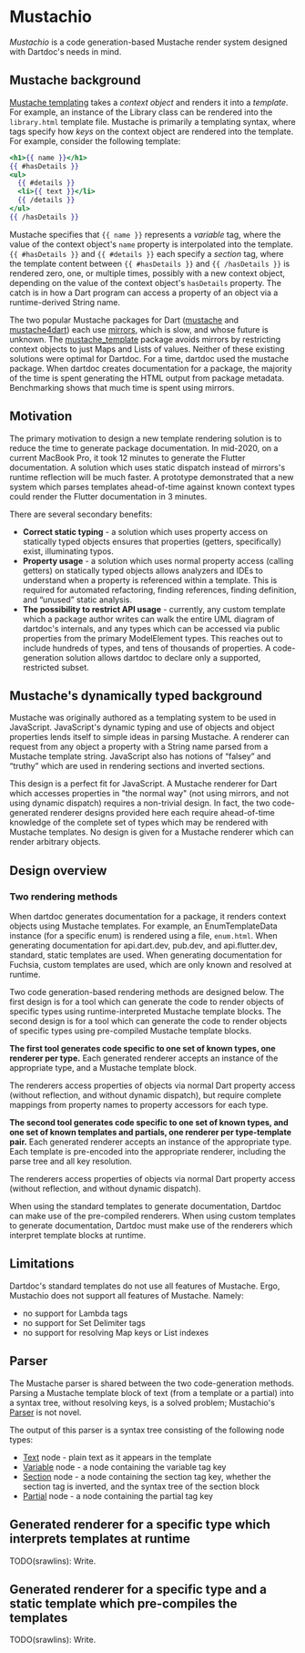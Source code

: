 # Mustachio

_Mustachio_ is a code generation-based Mustache render system designed with
Dartdoc's needs in mind.

## Mustache background

[Mustache templating][] takes a _context object_ and renders it into a
_template_. For example, an instance of the Library class can be rendered into
the `library.html` template file. Mustache is primarily a templating syntax,
where tags specify how _keys_ on the context object are rendered into the
template. For example, consider the following template:

```mustache
<h1>{{ name }}</h1>
{{ #hasDetails }}
<ul>
  {{ #details }}
  <li>{{ text }}</li>
  {{ /details }}
</ul>
{{ /hasDetails }}
```

Mustache specifies that `{{ name }}` represents a _variable_ tag, where the
value of the context object's `name` property is interpolated into the
template. `{{ #hasDetails }}` and `{{ #details }}` each specify a _section_ tag,
where the template content between `{{ #hasDetails }}` and `{{ /hasDetails }}`
is rendered zero, one, or multiple times, possibly with a new context object,
depending on the value of the context object's `hasDetails` property. The catch
is in how a Dart program can access a property of an object via a
runtime-derived String name.

The two popular Mustache packages for Dart ([mustache][] and [mustache4dart][])
each use [mirrors][], which is slow, and whose future is unknown. The
[mustache_template][] package avoids mirrors by restricting context objects to
just Maps and Lists of values. Neither of these existing solutions were optimal
for Dartdoc. For a time, dartdoc used the mustache package. When dartdoc creates
documentation for a package, the majority of the time is spent generating the
HTML output from package metadata. Benchmarking shows that much time is spent
using mirrors.

[Mustache templating]: https://mustache.github.io/
[mustache]: https://pub.dev/packages/mustache
[mustache4dart]: https://pub.dev/packages/mustache4dart
[mirrors]: https://api.dart.dev/stable/dart-mirrors/dart-mirrors-library.html
[mustache_template]: https://pub.dev/packages/mustache_template

## Motivation

The primary motivation to design a new template rendering solution is to reduce
the time to generate package documentation. In mid-2020, on a current MacBook
Pro, it took 12 minutes to generate the Flutter documentation. A solution which
uses static dispatch instead of mirrors's runtime reflection will be much
faster. A prototype demonstrated that a new system which parses templates
ahead-of-time against known context types could render the Flutter documentation
in 3 minutes.

There are several secondary benefits:

* **Correct static typing** - a solution which uses property access on
  statically typed objects ensures that properties (getters, specifically)
  exist, illuminating typos.
* **Property usage** - a solution which uses normal property access (calling
  getters) on statically typed objects allows analyzers and IDEs to understand
  when a property is referenced within a template. This is required for
  automated refactoring, finding references, finding definition, and “unused”
  static analysis.
* **The possibility to restrict API usage** - currently, any custom template
  which a package author writes can walk the entire UML diagram of dartdoc's
  internals, and any types which can be accessed via public properties from the
  primary ModelElement types. This reaches out to include hundreds of types, and
  tens of thousands of properties. A code-generation solution allows dartdoc to
  declare only a supported, restricted subset.

## Mustache's dynamically typed background

Mustache was originally authored as a templating system to be used in
JavaScript. JavaScript's dynamic typing and use of objects and object properties
lends itself to simple ideas in parsing Mustache. A renderer can request from
any object a property with a String name parsed from a Mustache template
string. JavaScript also has notions of “falsey” and “truthy” which are used in
rendering sections and inverted sections.

This design is a perfect fit for JavaScript. A Mustache renderer for Dart which
accesses properties in "the normal way" (not using mirrors, and not using
dynamic dispatch) requires a non-trivial design. In fact, the two code-generated
renderer designs provided here each require ahead-of-time knowledge of the
complete set of types which may be rendered with Mustache templates. No design
is given for a Mustache renderer which can render arbitrary objects.

## Design overview

### Two rendering methods

When dartdoc generates documentation for a package, it renders context objects
using Mustache templates. For example, an EnumTemplateData instance (for a
specific enum) is rendered using a file, `enum.html`. When generating
documentation for api.dart.dev, pub.dev, and api.flutter.dev, standard, static
templates are used. When generating documentation for Fuchsia, custom templates
are used, which are only known and resolved at runtime.

Two code generation-based rendering methods are designed below. The first
design is for a tool which can generate the code to render objects of specific
types using runtime-interpreted Mustache template blocks. The second design is
for a tool which can generate the code to render objects of specific types using
pre-compiled Mustache template blocks.

**The first tool generates code specific to one set of known types, one renderer
per type.** Each generated renderer accepts an instance of the appropriate type,
and a Mustache template block.

The renderers access properties of objects via normal Dart property access
(without reflection, and without dynamic dispatch), but require complete
mappings from property names to property accessors for each type.

**The second tool generates code specific to one set of known types, and one
set of known templates and partials, one renderer per type-template pair.** Each
generated renderer accepts an instance of the appropriate type. Each template is
pre-encoded into the appropriate renderer, including the parse tree and all key
resolution.

The renderers access properties of objects via normal Dart property access
(without reflection, and without dynamic dispatch).

When using the standard templates to generate documentation, Dartdoc can make
use of the pre-compiled renderers. When using custom templates to generate
documentation, Dartdoc must make use of the renderers which interpret template
blocks at runtime.

## Limitations

Dartdoc's standard templates do not use all features of Mustache. Ergo,
Mustachio does not support all features of Mustache. Namely:

* no support for Lambda tags
* no support for Set Delimiter tags
* no support for resolving Map keys or List indexes

## Parser

The Mustache parser is shared between the two code-generation methods. Parsing
a Mustache template block of text (from a template or a partial) into a syntax
tree, without resolving keys, is a solved problem; Mustachio's [Parser] is not
novel.

The output of this parser is a syntax tree consisting of the following node
types:

* [Text][] node - plain text as it appears in the template
* [Variable][] node - a node containing the variable tag key
* [Section][] node - a node containing the section tag key, whether the section
  tag is inverted, and the syntax tree of the section block
* [Partial][] node - a node containing the partial tag key

[Parser]: https://github.com/dart-lang/dartdoc/blob/master/lib/src/mustachio/parser.dart
[Text]: https://github.com/dart-lang/dartdoc/blob/master/lib/src/mustachio/parser.dart#L422
[Variable]: https://github.com/dart-lang/dartdoc/blob/master/lib/src/mustachio/parser.dart#L436
[Section]: https://github.com/dart-lang/dartdoc/blob/master/lib/src/mustachio/parser.dart#L456
[Partial]: https://github.com/dart-lang/dartdoc/blob/master/lib/src/mustachio/parser.dart#L477

## Generated renderer for a specific type which interprets templates at runtime

TODO(srawlins): Write.

## Generated renderer for a specific type and a static template which pre-compiles the templates

TODO(srawlins): Write.